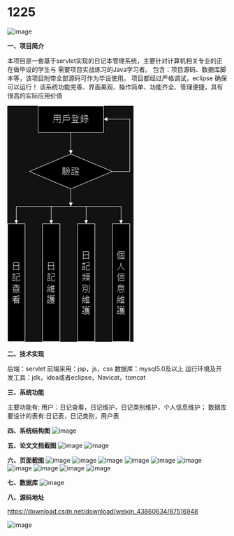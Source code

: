 # 1225
![image]()

**一、项目简介**

本项目是一套基于servlet实现的日记本管理系统，主要针对计算机相关专业的正在做毕设的学生与
需要项目实战练习的Java学习者。
包含：项目源码、数据库脚本等，该项目附带全部源码可作为毕设使用。
项目都经过严格调试，eclipse 确保可以运行！
该系统功能完善、界面美观、操作简单、功能齐全、管理便捷，具有很高的实际应用价值



![image](https://github.com/rekcahtsebeht/1225/blob/main/01.drawio.png)

**二、技术实现**

后端：servlet
前端采用：jsp，js，css
数据库：mysql5.0及以上
运行环境及开发工具：jdk，idea或者eclipse，Navicat，tomcat

**三、系统功能**

主要功能有:
用户：日记查看，日记维护，日记类别维护，个人信息维护；
数据库要设计的表有:日记表，日记类别，用户表


**四、系统结构图**
![image]()


**五、论文文档截图**
![image]()
![image]()


**六、页面截图**
![image]()
![image]()
![image]()
![image]()
![image]()
![image]()
![image]()
![image]()
![image]()
![image]()




**七、数据库**
![image]()

**八、源码地址**



https://download.csdn.net/download/weixin_43860634/87516948




![image]()

